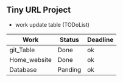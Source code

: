 ## Tiny URL Project
* work update table (TODoList)

|  __Work__   | __Status__ | __Deadline__|
|-------------|------------|------------|
|git_Table    | Done       |       ok    |
| Home_website| Done       |       ok    |
| Database    | Panding    |       ok    |
